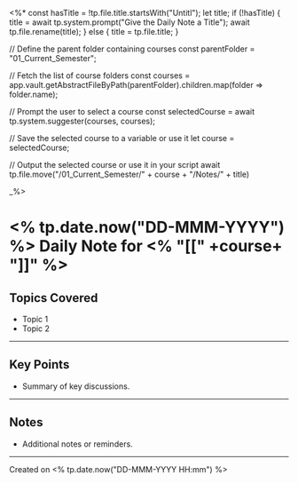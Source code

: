 <%*
const hasTitle = !tp.file.title.startsWith("Untitl");
let title;
if (!hasTitle) {
	title = await tp.system.prompt("Give the Daily Note a Title");
	await tp.file.rename(title);
} else {
	title = tp.file.title;
}

// Define the parent folder containing courses
const parentFolder = "01_Current_Semester";

// Fetch the list of course folders
const courses = app.vault.getAbstractFileByPath(parentFolder).children.map(folder => folder.name);

// Prompt the user to select a course
const selectedCourse = await tp.system.suggester(courses, courses);

// Save the selected course to a variable or use it
let course = selectedCourse;

// Output the selected course or use it in your script
await tp.file.move("/01_Current_Semester/" + course + "/Notes/" + title)

_%>
# <% tp.date.now("DD-MMM-YYYY") %> Daily Note for <% "[[" +course+ "]]" %>

## Topics Covered
- Topic 1
- Topic 2

---
## Key Points
- Summary of key discussions.

---
## Notes
- Additional notes or reminders.

---

Created on <% tp.date.now("DD-MMM-YYYY HH:mm") %>
